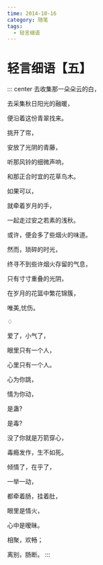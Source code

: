 ```yaml
---
time: 2014-10-16
category: 随笔
tags:
  - 轻言细语
---
```


# 轻言细语【五】

::: center
去收集那一朵朵云的白，

去采集秋日阳光的融暖，

便沿着这份青翠找来。

挑开了帘，

安放了光阴的青藤，

听那风铃的细微声响，

和那正合时宜的花草鸟木。

如果可以，

就牵着岁月的手，

一起走过安之若素的浅秋。

或许，便会多了些烟火的味道。

然而，琐碎的时光，

终寻不到些许烟火存留的气息，

只有寸寸重叠的光阴，

在岁月的花篮中繁花锦簇，

唯美,忧伤。

♢

爱了，小气了，

眼里只有一个人，

心里只有一个人。

心为你跳，

情为你动，

是蛊?

是毒?

没了你就是万箭穿心，

毒瘾发作，生不如死。

倾情了，在乎了，

一举一动，

都牵着肠，挂着肚，

眼里是情火，

心中是暧昧。

相聚，欢畅；

离别，肠断。
:::
